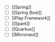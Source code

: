 - [ ] [[Spring]]
- [ ] [[Spring Boot]]
- [ ] [[Play Framework]]
- [ ] [[Spark]]
- [ ] [[Quarkus]]
- [ ] [[Micronaut]]